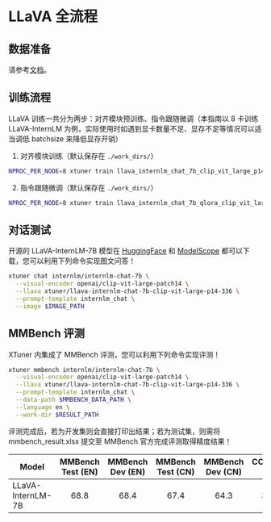 # LLaVA 全流程

## 数据准备

请参考[文档](../../../../docs/zh_cn/user_guides/dataset_prepare.md#llava-dataset)。

## 训练流程

LLaVA 训练一共分为两步：对齐模块预训练、指令跟随微调（本指南以 8 卡训练 LLaVA-InternLM 为例，实际使用时如遇到显卡数量不足、显存不足等情况可以适当调低 batchsize 来降低显存开销）

1. 对齐模块训练（默认保存在 `./work_dirs/`）

```bash
NPROC_PER_NODE=8 xtuner train llava_internlm_chat_7b_clip_vit_large_p14_336_e1_gpu8_pretrain --deepspeed deepspeed_zero2
```

2. 指令跟随微调（默认保存在 `./work_dirs/`）

```bash
NPROC_PER_NODE=8 xtuner train llava_internlm_chat_7b_qlora_clip_vit_large_p14_336_lora_e1_gpu8_finetune --deepspeed deepspeed_zero2
```

## 对话测试

开源的 LLaVA-InternLM-7B 模型在 [HuggingFace](https://huggingface.co/xtuner/llava-internlm-chat-7b-clip-vit-large-p14-336) 和 [ModelScope](https://modelscope.cn/models/xtuner/llava-internlm-chat-7b-clip-vit-large-p14-336) 都可以下载，您可以利用下列命令实现图文问答！

```bash
xtuner chat internlm/internlm-chat-7b \
  --visual-encoder openai/clip-vit-large-patch14 \
  --llava xtuner/llava-internlm-chat-7b-clip-vit-large-p14-336 \
  --prompt-template internlm_chat \
  --image $IMAGE_PATH
```

## MMBench 评测

XTuner 内集成了 MMBench 评测，您可以利用下列命令实现评测！

```bash
xtuner mmbench internlm/internlm-chat-7b \
  --visual-encoder openai/clip-vit-large-patch14 \
  --llava xtuner/llava-internlm-chat-7b-clip-vit-large-p14-336 \
  --prompt-template internlm_chat \
  --data-path $MMBENCH_DATA_PATH \
  --language en \
  --work-dir $RESULT_PATH
```

评测完成后，若为开发集则会直接打印出结果；若为测试集，则需将 mmbench_result.xlsx 提交至 MMBench 官方完成评测取得精度结果！

| Model             | MMBench Test (EN) | MMBench Dev (EN) | MMBench Test (CN) | MMBench Dev (CN) | CCBench Dev |             Configs             |           Checkpoints           |
| ----------------- | :---------------: | :--------------: | :---------------: | :--------------: | :---------: | :-----------------------------: | :-----------------------------: |
| LLaVA-InternLM-7B |       68.8        |       68.4       |       67.4        |       64.3       |    34.6     | [Pretrain](<>), [Fine-tune](<>) | [Pretrain](<>), [Fine-tune](<>) |
